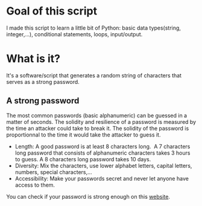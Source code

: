 # Goal of this script

I made this script to learn a little bit of Python: basic data types(string, integer,...), conditional statements, loops, input/output.

# What is it?

It's a software/script that generates a random string of characters that serves as a strong password.

## A strong password

The most common passwords (basic alphanumeric) can be guessed in a matter of seconds. The solidity and resilience of a password is measured by the time an attacker could take to break it. The solidity of the password is proportionnal to the time it would take the attacker to guess it.

- Length: A good password is at least 8 characters long.  A 7 characters long password that consists of alphanumeric characters takes 3 hours to guess. A 8 characters long password takes 10 days.
- Diversity: Mix the characters, use lower alphabet letters, capital letters, numbers, special characters,...
- Accessibility: Make your passwords secret and never let anyone have access to them.

You can check if your password is strong enough on this [website](https://howsecureismypassword.net/).
